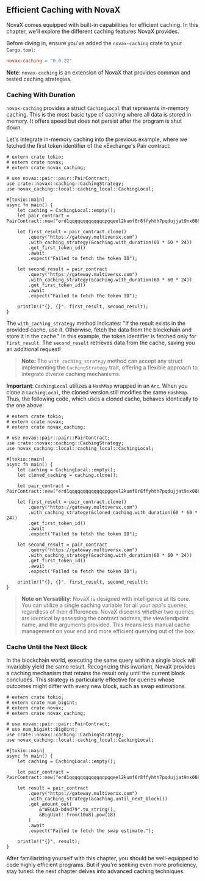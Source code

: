 ## Efficient Caching with NovaX

NovaX comes equipped with built-in capabilities for efficient caching. In this chapter, we'll explore the different caching features NovaX provides.

Before diving in, ensure you've added the `novax-caching` crate to your `Cargo.toml`:

```toml
novax-caching = "0.0.22"
```

**Note**: `novax-caching` is an extension of NovaX that provides common and tested caching strategies.

### Caching With Duration

`novax-caching` provides a struct `CachingLocal` that represents in-memory caching. This is the most basic type of caching where all data is stored in memory. It offers speed but does not persist after the program is shut down.

Let's integrate in-memory caching into the previous example, where we fetched the first token identifier of the xExchange's Pair contract:

```rust,ignore
# extern crate tokio;
# extern crate novax;
# extern crate novax_caching;

# use novax::pair::pair::PairContract;
use crate::novax::caching::CachingStrategy;
use novax_caching::local::caching_local::CachingLocal;

#[tokio::main]
async fn main() {
    let caching = CachingLocal::empty();
    let pair_contract = PairContract::new("erd1qqqqqqqqqqqqqpgqeel2kumf0r8ffyhth7pqdujjat9nx0862jpsg2pqaq");

    let first_result = pair_contract.clone()
        .query("https://gateway.multiversx.com")
        .with_caching_strategy(&caching.with_duration(60 * 60 * 24))
        .get_first_token_id()
        .await
        .expect("Failed to fetch the token ID");

    let second_result = pair_contract
        .query("https://gateway.multiversx.com")
        .with_caching_strategy(&caching.with_duration(60 * 60 * 24))
        .get_first_token_id()
        .await
        .expect("Failed to fetch the token ID");

    println!("{}, {}", first_result, second_result);
}

```

The `with_caching_strategy` method indicates: "If the result exists in the provided cache, use it. Otherwise, fetch the data from the blockchain and store it in the cache." In this example, the token identifier is fetched only for `first_result`. The `second_result` retrieves data from the cache, saving you an additional request!

> **Note:** The `with_caching_strategy` method can accept any struct implementing the `CachingStrategy` trait, offering a flexible approach to integrate diverse caching mechanisms.

**Important**: `CachingLocal` utilizes a `HashMap` wrapped in an `Arc`. When you clone a `CachingLocal`, the cloned version still modifies the same `HashMap`. Thus, the following code, which uses a cloned cache, behaves identically to the one above:

```rust,ignore
# extern crate tokio;
# extern crate novax;
# extern crate novax_caching;

# use novax::pair::pair::PairContract;
use crate::novax::caching::CachingStrategy;
use novax_caching::local::caching_local::CachingLocal;

#[tokio::main]
async fn main() {
    let caching = CachingLocal::empty();
    let cloned_caching = caching.clone();
    
    let pair_contract = PairContract::new("erd1qqqqqqqqqqqqqpgqeel2kumf0r8ffyhth7pqdujjat9nx0862jpsg2pqaq");

    let first_result = pair_contract.clone()
        .query("https://gateway.multiversx.com")
        .with_caching_strategy(&cloned_caching.with_duration(60 * 60 * 24))
        .get_first_token_id()
        .await
        .expect("Failed to fetch the token ID");

    let second_result = pair_contract
        .query("https://gateway.multiversx.com")
        .with_caching_strategy(&caching.with_duration(60 * 60 * 24))
        .get_first_token_id()
        .await
        .expect("Failed to fetch the token ID");

    println!("{}, {}", first_result, second_result);
}
```

> **Note on Versatility**: NovaX is designed with intelligence at its core. You can utilize a single caching variable for all your app's queries, regardless of their differences. NovaX discerns whether two queries are identical by assessing the contract address, the view/endpoint name, and the arguments provided. This means less manual cache management on your end and more efficient querying out of the box.

### Cache Until the Next Block

In the blockchain world, executing the same query within a single block will invariably yield the same result. Recognizing this invariant, NovaX provides a caching mechanism that retains the result only until the current block concludes. This strategy is particularly effective for queries whose outcomes might differ with every new block, such as swap estimations.

```rust,ignore
# extern crate tokio;
# extern crate num_bigint;
# extern crate novax;
# extern crate novax_caching;

# use novax::pair::pair::PairContract;
# use num_bigint::BigUint;
use crate::novax::caching::CachingStrategy;
use novax_caching::local::caching_local::CachingLocal;

#[tokio::main]
async fn main() {
    let caching = CachingLocal::empty();

    let pair_contract = PairContract::new("erd1qqqqqqqqqqqqqpgqeel2kumf0r8ffyhth7pqdujjat9nx0862jpsg2pqaq");

    let result = pair_contract
        .query("https://gateway.multiversx.com")
        .with_caching_strategy(&caching.until_next_block())
        .get_amount_out(
            &"WEGLD-bd4d79".to_string(),
            &BigUint::from(10u8).pow(18)
        )
        .await
        .expect("Failed to fetch the swap estimate.");

    println!("{}", result);
}
```

After familiarizing yourself with this chapter, you should be well-equipped to code highly efficient programs. But if you're seeking even more proficiency, stay tuned: the next chapter delves into advanced caching techniques.